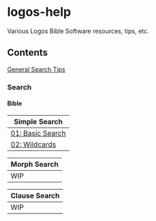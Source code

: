 # logos-help
Various Logos Bible Software resources, tips, etc.


## Contents

[General Search Tips](search/general-search-tips.md)


### Search

#### Bible

|Simple Search|
|--------|
|[01: Basic Search](search/bible/simple/search01.md)|
|[02: Wildcards](search/bible/simple/search02.md)|

|Morph Search|
|--------|
|WIP |


|Clause Search|
|--------|
|WIP |


